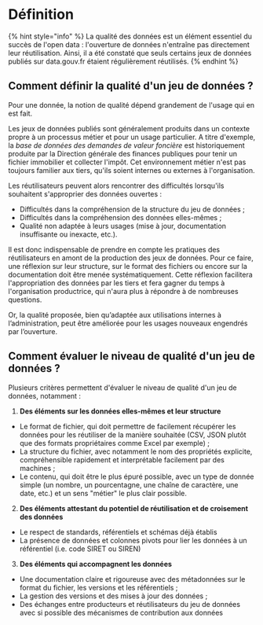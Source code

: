 # Définition

{% hint style="info" %}
La qualité des données est un élément essentiel du succès de l'open data : l'ouverture de données n'entraîne pas directement leur réutilisation. Ainsi, il a été constaté que seuls certains jeux de données publiés sur data.gouv.fr étaient régulièrement réutilisés.
{% endhint %}

## Comment définir la qualité d'un jeu de données ?

Pour une donnée, la notion de qualité dépend grandement de l'usage qui en est fait.&#x20;

Les jeux de données publiés sont généralement produits dans un contexte propre à un processus métier et pour un usage particulier. A titre d'exemple, la _base de données des demandes de valeur foncière_ est historiquement produite par la Direction générale des finances publiques pour tenir un fichier immobilier et collecter l'impôt. Cet environnement métier n'est pas toujours familier aux tiers, qu'ils soient internes ou externes à l'organisation.&#x20;

Les réutilisateurs peuvent alors rencontrer des difficultés lorsqu'ils souhaitent s'approprier des données ouvertes :&#x20;

* Difficultés dans la compréhension de la structure du jeu de données ;
* Difficultés dans la compréhension des données elles-mêmes ;&#x20;
* Qualité non adaptée à leurs usages (mise à jour, documentation insuffisante ou inexacte, etc.).

Il est donc indispensable de prendre en compte les pratiques des réutilisateurs en amont de la production des jeux de données. Pour ce faire, une réflexion sur leur structure, sur le format des fichiers ou encore sur la documentation doit être menée systématiquement. Cette réflexion facilitera l'appropriation des données par les tiers et fera gagner du temps à l'organisation productrice, qui n'aura plus à répondre à de nombreuses questions. &#x20;



Or, la qualité proposée, bien qu’adaptée aux utilisations internes à l’administration, peut être améliorée pour les usages nouveaux engendrés par l’ouverture.



## Comment évaluer le niveau de qualité d'un jeu de données ?

Plusieurs critères permettent d'évaluer le niveau de qualité d'un jeu de données, notamment :&#x20;

1. **Des éléments sur les données elles-mêmes et leur structure**&#x20;

* Le format de fichier, qui doit permettre de facilement récupérer les données pour les réutiliser de la manière souhaitée (CSV, JSON plutôt que des formats propriétaires comme Excel par exemple) ;
* La structure du fichier, avec notamment le nom des propriétés explicite, compréhensible rapidement et interprétable facilement par des machines ;&#x20;
* Le contenu, qui doit être le plus épuré possible, avec un type de donnée simple (un nombre, un pourcentagne, une chaîne de caractère, une date, etc.) et un sens "métier" le plus clair possible.&#x20;

2. **Des éléments attestant du potentiel de réutilisation et de croisement des données**&#x20;

* Le respect de standards, référentiels et schémas déjà établis
* La présence de données et colonnes pivots pour lier les données à un référentiel (i.e. code SIRET ou SIREN)

3. **Des éléments qui accompagnent les données**

* Une documentation claire et rigoureuse avec des métadonnées sur le format du fichier, les versions et les référentiels ;
* La gestion des versions et des mises à jour des données ;
* Des échanges entre producteurs et réutilisateurs du jeu de données avec si possible des mécanismes de contribution aux données
